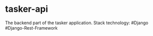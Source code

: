 # tasker-api
The backend part of the tasker application.
Stack technology:
#Django
#Django-Rest-Framework

